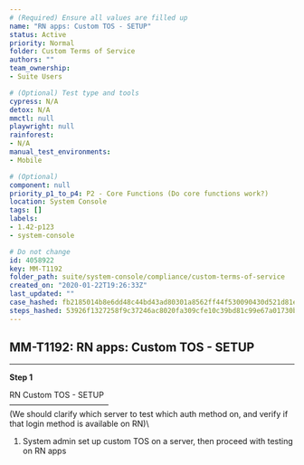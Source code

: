 ```yaml
---
# (Required) Ensure all values are filled up
name: "RN apps: Custom TOS - SETUP"
status: Active
priority: Normal
folder: Custom Terms of Service
authors: ""
team_ownership: 
- Suite Users

# (Optional) Test type and tools
cypress: N/A
detox: N/A
mmctl: null
playwright: null
rainforest: 
- N/A
manual_test_environments: 
- Mobile

# (Optional)
component: null
priority_p1_to_p4: P2 - Core Functions (Do core functions work?)
location: System Console
tags: []
labels: 
- 1.42-p123
- system-console

# Do not change
id: 4058922
key: MM-T1192
folder_path: suite/system-console/compliance/custom-terms-of-service
created_on: "2020-01-22T19:26:33Z"
last_updated: ""
case_hashed: fb2185014b8e6dd48c44bd43ad80301a8562ff44f530090430d521d81e3a31935f1b746a61ee17c5e0f04876172e6635
steps_hashed: 53926f1327258f9c37246ac8020fa309cfe10c39bd81c99e67a01730be4b4efea0c9e4fa1c3dc2f44dda5fdcaffcedf3
---
```


## MM-T1192: RN apps: Custom TOS - SETUP

---

**Step 1**

RN Custom TOS - SETUP\
–––––––––––––––––––––––––\
(We should clarify which server to test which auth method on, and verify if that login method is available on RN)\\

1. System admin set up custom TOS on a server, then proceed with testing on RN apps
